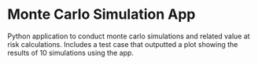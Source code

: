# Monte Carlo Simulation App
 Python application to conduct monte carlo simulations and related value at risk calculations. Includes a test case that outputted a plot showing the results of 10 simulations using the app.
